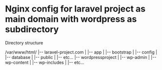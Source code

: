
# Nginx config for laravel project as main domain with wordpress as subdirectory

Directory structure

/var/www/html/
|-- laravel-project.com
|   |-- app
|   |-- bootstrap
|   |-- config
|   |-- database
|   |-- public
|   |-- etc...
|-- wordpressproject
|   |-- wp-admin
|   |-- wp-content
|   |-- wp-includes
|   |-- etc...

